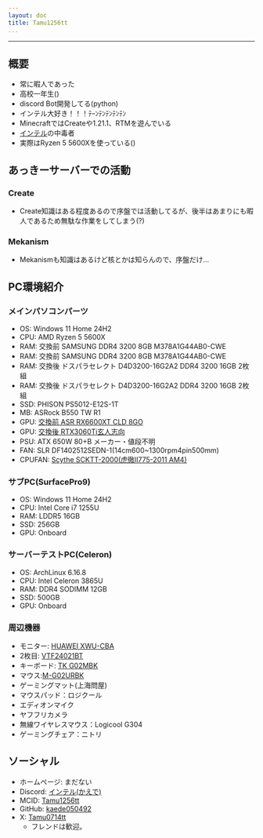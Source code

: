 ```yaml
---
layout: doc
title: Tamu1256tt
...
```

---

## 概要
- 常に暇人であった
- 高校一年生()
- discord Bot開発してる(python)
- インテル大好き！！！ﾃｰﾝﾃﾝﾃﾝﾃﾝﾃﾝ
- MinecraftではCreateや1.21.1、RTMを遊んでいる
- [インテル](https://www.intel.co.jp/content/www/jp/ja/homepage.html)の中毒者
- 実際はRyzen 5 5600Xを使っている()


## あっきーサーバーでの活動
### Create
- Create知識はある程度あるので序盤では活動してるが、後半はあまりにも暇人であるため無駄な作業をしてしまう(?)

### Mekanism
- Mekanismも知識はあるけど核とかは知らんので、序盤だけ...

## PC環境紹介
### メインパソコンパーツ
- OS: Windows 11 Home 24H2
- CPU: AMD Ryzen 5 5600X
- RAM: 交換前 SAMSUNG DDR4 3200 8GB M378A1G44AB0-CWE
- RAM: 交換前 SAMSUNG DDR4 3200 8GB M378A1G44AB0-CWE
- RAM: 交換後 ドスパラセレクト D4D3200-16G2A2 DDR4 3200 16GB 2枚組
- RAM: 交換後 ドスパラセレクト D4D3200-16G2A2 DDR4 3200 16GB 2枚組
- SSD: PHISON PS5012-E12S-1T
- MB: ASRock B550 TW R1
- GPU: [交換前 ASR RX6600XT CLD 8GO](https://amzn.asia/d/j73IUMQ)
- GPU: [交換後 RTX3060Ti玄人志向](https://www.kuroutoshikou.com/product/detail/gg-rtx3060ti-e8gb-df-lhr.html)
- PSU: ATX 650W 80+B メーカー・値段不明
- FAN: SLR DF1402512SEDN-1(14cm600~1300rpm4pin500mm)
- CPUFAN: [Scythe SCKTT-2000(虎徹Ⅱ775-2011 AM4)](https://x.gd/XJ2ZR)
### サブPC(SurfacePro9)
- OS: Windows 11 Home 24H2
- CPU: Intel Core i7 1255U
- RAM: LDDR5 16GB
- SSD: 256GB
- GPU: Onboard
### サーバーテストPC(Celeron)
- OS: ArchLinux 6.16.8
- CPU: Intel Celeron 3865U
- RAM: DDR4 SODIMM 12GB
- SSD: 500GB
- GPU: Onboard
### 周辺機器
- モニター: [HUAWEI XWU-CBA](https://x.gd/Ib2qe)
- 2枚目: [VTF24021BT](https://www.fmv.com/store/pid/VTF24021BT.html)
- キーボード: [TK G02MBK](https://kakaku.com/item/K0001345694/)
- マウス:[M-G02URBK](https://kakaku.com/item/K0001060029/)
- ゲーミングマット(上海問屋)
- マウスパッド：ロジクール
- エディオンマイク
- ヤフフリカメラ
- 無線ワイヤレスマウス：Logicool G304
- ゲーミングチェア：ニトリ

## ソーシャル
- ホームページ: まだない
- Discord: [インテル(かえで)](https://discord.com/users/831453621732245534)
- MCID: [Tamu1256tt](https://ja.namemc.com/profile/Tamu1256tt)
- GitHub: [kaede050492](https://github.com/kaede050492)
- X: [Tamu0714tt](https://x.com/Tamu0714tt)
  - フレンドは歓迎。
